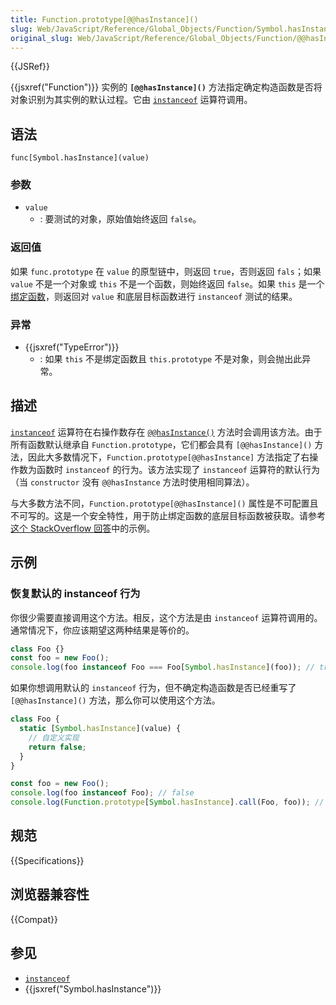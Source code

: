 ```yaml
---
title: Function.prototype[@@hasInstance]()
slug: Web/JavaScript/Reference/Global_Objects/Function/Symbol.hasInstance
original_slug: Web/JavaScript/Reference/Global_Objects/Function/@@hasInstance
---
```


{{JSRef}}

{{jsxref("Function")}} 实例的 **`[@@hasInstance]()`** 方法指定确定构造函数是否将对象识别为其实例的默认过程。它由 [`instanceof`](/zh-CN/docs/Web/JavaScript/Reference/Operators/instanceof) 运算符调用。

## 语法

```js-nolint
func[Symbol.hasInstance](value)
```

### 参数

- `value`
  - : 要测试的对象，原始值始终返回 `false`。

### 返回值

如果 `func.prototype` 在 `value` 的原型链中，则返回 `true`，否则返回 `fals`；如果 `value` 不是一个对象或 `this` 不是一个函数，则始终返回 `false`。如果 `this` 是一个[绑定函数](/zh-CN/docs/Web/JavaScript/Reference/Global_Objects/Function/bind)，则返回对 `value` 和底层目标函数进行 `instanceof` 测试的结果。

### 异常

- {{jsxref("TypeError")}}
  - : 如果 `this` 不是绑定函数且 `this.prototype` 不是对象，则会抛出此异常。

## 描述

[`instanceof`](/zh-CN/docs/Web/JavaScript/Reference/Operators/instanceof) 运算符在右操作数存在 [`@@hasInstance()`](/zh-CN/docs/Web/JavaScript/Reference/Global_Objects/Symbol/hasInstance) 方法时会调用该方法。由于所有函数默认继承自 `Function.prototype`，它们都会具有 `[@@hasInstance]()` 方法，因此大多数情况下，`Function.prototype[@@hasInstance]` 方法指定了右操作数为函数时 `instanceof` 的行为。该方法实现了 `instanceof` 运算符的默认行为（当 `constructor` 没有 `@@hasInstance` 方法时使用相同算法）。

与大多数方法不同，`Function.prototype[@@hasInstance]()` 属性是不可配置且不可写的。这是一个安全特性，用于防止绑定函数的底层目标函数被获取。请参考[这个 StackOverflow 回答](https://stackoverflow.com/questions/38215027/trying-to-understand-the-official-es6-spec-regarding-symbol-hasinstance/38215392#38215392)中的示例。

## 示例

### 恢复默认的 instanceof 行为

你很少需要直接调用这个方法。相反，这个方法是由 `instanceof` 运算符调用的。通常情况下，你应该期望这两种结果是等价的。

```js
class Foo {}
const foo = new Foo();
console.log(foo instanceof Foo === Foo[Symbol.hasInstance](foo)); // true
```

如果你想调用默认的 `instanceof` 行为，但不确定构造函数是否已经重写了 `[@@hasInstance]()` 方法，那么你可以使用这个方法。

```js
class Foo {
  static [Symbol.hasInstance](value) {
    // 自定义实现
    return false;
  }
}

const foo = new Foo();
console.log(foo instanceof Foo); // false
console.log(Function.prototype[Symbol.hasInstance].call(Foo, foo)); // true
```

## 规范

{{Specifications}}

## 浏览器兼容性

{{Compat}}

## 参见

- [`instanceof`](/zh-CN/docs/Web/JavaScript/Reference/Operators/instanceof)
- {{jsxref("Symbol.hasInstance")}}
